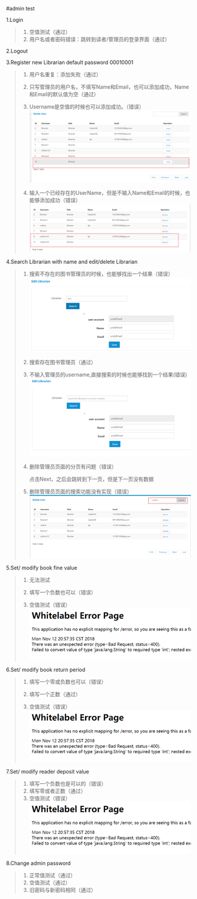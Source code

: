 #admin test

1.Login

> 1. 空值测试（通过）
> 2. 用户名或者密码错误：跳转到读者/管理员的登录界面（通过）

2.Logout

>

3.Register new Librarian  default password 00010001

> 1. 用户名重复：添加失败（通过）
>
> 2. 只写管理员的用户名，不填写Name和Email，也可以添加成功，Name和Email的默认值为空（通过）
>
> 3. Username是空值的时候也可以添加成功。（错误）![1542025859196](figure\1542025859196.png)
>
> 4. 输入一个已经存在的UserName，但是不输入Name和Email的时候，也能够添加成功（错误）![1542026320995](figure\1542026320995.png)
>

4.Search Librarian with name and edit/delete Librarian 

> 1. 搜索不存在的图书管理员的时候，也能够找出一个结果（错误）![1542026035516](figure\1542026035516.png)
>
> 2. 搜索存在图书管理员（通过）
>
> 3. 不输入管理员的username,直接搜索的时候也能够找到一个结果(错误)![1542026464331](figure\1542026464331.png)
>
> 4. 删除管理员页面的分页有问题（错误）
>
>    点击Next，之后会跳转到下一页，但是下一页没有数据
>
> 5. 删除管理员页面的搜索功能没有实现（错误）![1542026730494](figure\1542026730494.png)

5.Set/ modify book fine value

> 1. 无法测试
>
> 2. 填写一个负数也可以（错误）
>
> 3. 空值测试（错误）![1542027485980](figure\1542027485980.png)
>

6.Set/ modify book return period

> 1. 填写一个零或负数也可以（错误）
>
> 2. 填写一个正数（通过）
>
> 3. 空值测试（错误）![1542027476572](figure\1542027476572.png)
>

7.Set/ modify reader deposit value

> 1. 填写一个负数也是可以的（错误）
> 2. 填写零或者正数（通过）
> 3. 空值测试（错误）![1542027515623](figure\1542027515623.png)

8.Change admin password

> 1. 正常值测试（通过）
> 2. 空值测试（通过）
> 3. 旧密码与新密码相同（通过）

